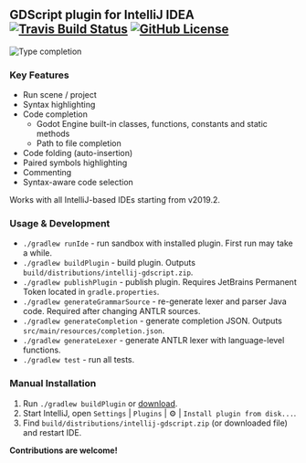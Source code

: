 ## GDScript plugin for IntelliJ IDEA [![Travis Build Status][build-badge]][build-url] [![GitHub License][license-badge]](license)

![Type completion](https://i.imgur.com/hhhZFAl.png)

### Key Features

* Run scene / project
* Syntax highlighting
* Code completion
  * Godot Engine built-in classes, functions, constants and static methods
  * Path to file completion
* Code folding (auto-insertion)
* Paired symbols highlighting
* Commenting
* Syntax-aware code selection

Works with all IntelliJ-based IDEs starting from v2019.2.

### Usage & Development

* `./gradlew runIde` - run sandbox with installed plugin. First run may take a while.
* `./gradlew buildPlugin` - build plugin. Outputs `build/distributions/intellij-gdscript.zip`.
* `./gradlew publishPlugin` - publish plugin. Requires JetBrains Permanent Token located in `gradle.properties`.
* `./gradlew generateGrammarSource` - re-generate lexer and parser Java code. Required after changing ANTLR sources.
* `./gradlew generateCompletion` - generate completion JSON. Outputs `src/main/resources/completion.json`.
* `./gradlew generateLexer` - generate ANTLR lexer with language-level functions.
* `./gradlew test` - run all tests.

### Manual Installation

1. Run `./gradlew buildPlugin` or [download][plugin-url].
1. Start IntelliJ, open `Settings` | `Plugins` | :gear: | `Install plugin from disk...`.
1. Find `build/distributions/intellij-gdscript.zip` (or downloaded file) and restart IDE.

**Contributions are welcome!**

[obtain-token]: https://www.jetbrains.com/help/hub/Manage-Permanent-Tokens.html
[plugin-url]: https://plugins.jetbrains.com/plugin/13107-godot-gdscript/versions
[build-badge]: https://travis-ci.org/exigow/intellij-gdscript.svg?branch=master
[build-url]: https://travis-ci.org/exigow/intellij-gdscript?branch=master
[license-badge]: https://img.shields.io/github/license/exigow/intellij-gdscript?branch=master
